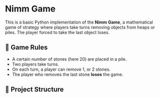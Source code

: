 # Nimm Game

This is a basic Python implementation of the **Nimm Game**, a mathematical game of strategy where players take turns removing objects from heaps or piles. The player forced to take the last object loses.

## 🧠 Game Rules

- A certain number of stones (here 20) are placed in a pile.
- Two players take turns.
- On each turn, a player can remove 1, or 2 stones.
- The player who removes the last stone **loses** the game.

## 📂 Project Structure

